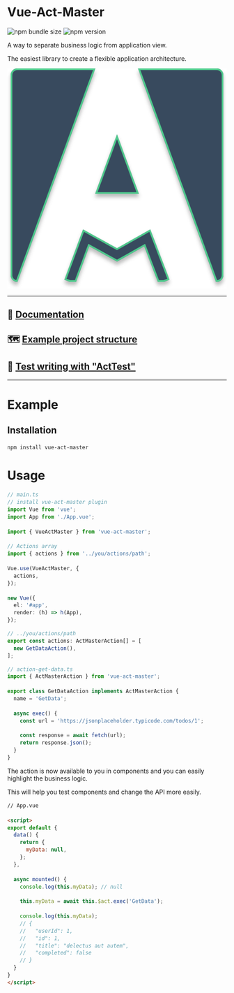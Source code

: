 # Vue-Act-Master

![npm bundle size](https://img.shields.io/bundlephobia/minzip/vue-act-master)
![npm version](https://img.shields.io/npm/v/vue-act-master)

A way to separate business logic from application view.

The easiest library to create a flexible application architecture.

<div align="center">
  <img  src="https://raw.githubusercontent.com/avil13/vue-act-master/master/assets/act-master-logo.svg" alt="vue-act-master">
</div>

---

## 📗 [Documentation](https://avil13.github.io/vue-act-master/)


## 🗺 [Example project structure](https://github.com/avil13/vue-act-master/blob/master/packages/example/README.md)

## 🧪 [Test writing with "ActTest"](https://github.com/avil13/vue-act-master/blob/master/packages/act-master/src/test-utils/README.md)


---

# Example

## Installation

```bash
npm install vue-act-master
```

# Usage

```ts
// main.ts
// install vue-act-master plugin
import Vue from 'vue';
import App from './App.vue';

import { VueActMaster } from 'vue-act-master';

// Actions array
import { actions } from '../you/actions/path';

Vue.use(VueActMaster, {
  actions,
});

new Vue({
  el: '#app',
  render: (h) => h(App),
});
```

```ts
// ../you/actions/path
export const actions: ActMasterAction[] = [
  new GetDataAction(),
];
```

```ts
// action-get-data.ts
import { ActMasterAction } from 'vue-act-master';

export class GetDataAction implements ActMasterAction {
  name = 'GetData';

  async exec() {
    const url = 'https://jsonplaceholder.typicode.com/todos/1';

    const response = await fetch(url);
    return response.json();
  }
}
```
The action is now available to you in components and you can easily highlight the business logic.

This will help you test components and change the API more easily.


```html
// App.vue

<script>
export default {
  data() {
    return {
      myData: null,
    };
  },

  async mounted() {
    console.log(this.myData); // null

    this.myData = await this.$act.exec('GetData');

    console.log(this.myData);
    // {
    //   "userId": 1,
    //   "id": 1,
    //   "title": "delectus aut autem",
    //   "completed": false
    // }
  }
}
</script>
```
